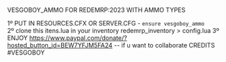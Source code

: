 VESGOBOY_AMMO FOR REDEMRP:2023 WITH AMMO TYPES

1º PUT IN RESOURCES.CFX OR SERVER.CFG - ```ensure vesgoboy_ammo```<br>
2º clone this itens.lua in your inventory redemrp_inventory > config.lua
3º ENJOY
https://www.paypal.com/donate/?hosted_button_id=BEW7YFJM5FA24 -- if u want to collaborate
CREDITS
#VESGOBOY
